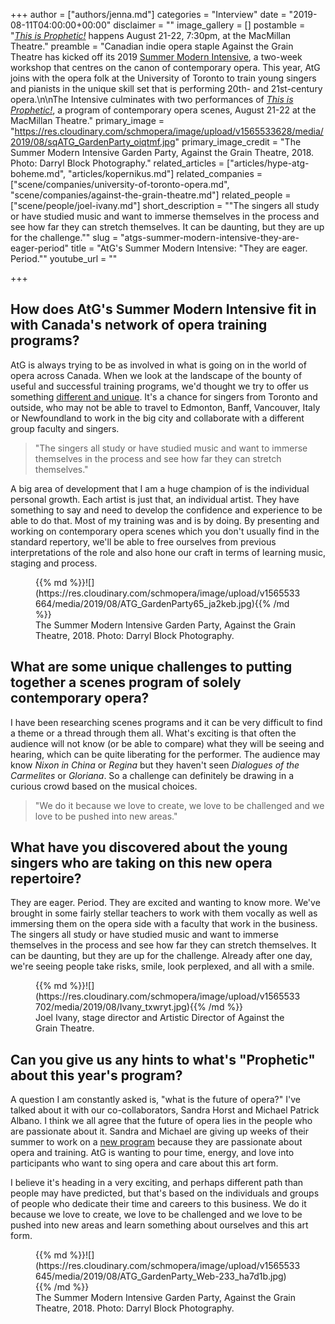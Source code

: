 +++
author = ["authors/jenna.md"]
categories = "Interview"
date = "2019-08-11T04:00:00+00:00"
disclaimer = ""
image_gallery = []
postamble = "[_This is Prophetic!_](http://againstthegraintheatre.com/prophetic/) happens August 21-22, 7:30pm, at the MacMillan Theatre."
preamble = "Canadian indie opera staple Against the Grain Theatre has kicked off its 2019 [Summer Modern Intensive](http://againstthegraintheatre.com/prophetic/), a two-week workshop that centres on the canon of contemporary opera. This year, AtG joins with the opera folk at the University of Toronto to train young singers and pianists in the unique skill set that is performing 20th- and 21st-century opera.\n\nThe Intensive culminates with two performances of [_This is Prophetic!_](http://againstthegraintheatre.com/prophetic/), a program of contemporary opera scenes, August 21-22 at the MacMillan Theatre."
primary_image = "https://res.cloudinary.com/schmopera/image/upload/v1565533628/media/2019/08/sqATG_GardenParty_oiqtmf.jpg"
primary_image_credit = "The Summer Modern Intensive Garden Party, Against the Grain Theatre, 2018. Photo: Darryl Block Photography."
related_articles = ["articles/hype-atg-boheme.md", "articles/kopernikus.md"]
related_companies = ["scene/companies/university-of-toronto-opera.md", "scene/companies/against-the-grain-theatre.md"]
related_people = ["scene/people/joel-ivany.md"]
short_description = "\"The singers all study or have studied music and want to immerse themselves in the process and see how far they can stretch themselves.  It can be daunting, but they are up for the challenge.\""
slug = "atgs-summer-modern-intensive-they-are-eager-period"
title = "AtG's Summer Modern Intensive: \"They are eager. Period.\""
youtube_url = ""

+++
## How does AtG's Summer Modern Intensive fit in with Canada's network of opera training programs?

AtG is always trying to be as involved in what is going on in the world of opera across Canada.  When we look at the landscape of the bounty of useful and successful training programs, we'd thought we try to offer us something [different and unique](http://againstthegraintheatre.com/prophetic/).  It's a chance for singers from Toronto and outside, who may not be able to travel to Edmonton, Banff, Vancouver, Italy or Newfoundland to work in the big city and collaborate with a different group faculty and singers.

>"The singers all study or have studied music and want to immerse themselves in the process and see how far they can stretch themselves."

A big area of development that I am a huge champion of is the individual personal growth.  Each artist is just that, an individual artist.  They have something to say and need to develop the confidence and experience to be able to do that.  Most of my training was and is by doing.  By presenting and working on contemporary opera scenes which you don't usually find in the standard repertory, we'll be able to free ourselves from previous interpretations of the role and also hone our craft in terms of learning music, staging and process.

<figure data-type="image">{{% md %}}![](https://res.cloudinary.com/schmopera/image/upload/v1565533664/media/2019/08/ATG_GardenParty65_ja2keb.jpg){{% /md %}}

<figcaption>The Summer Modern Intensive Garden Party, Against the Grain Theatre, 2018. Photo: Darryl Block Photography.</figcaption>

</figure>

## What are some unique challenges to putting together a scenes program of solely contemporary opera?

I have been researching scenes programs and it can be very difficult to find a theme or a thread through them all.  What's exciting is that often the audience will not know (or be able to compare) what they will be seeing and hearing, which can be quite liberating for the performer.  The audience may know _Nixon in China_ or _Regina_ but they haven't seen _Dialogues of the Carmelites_ or _Gloriana_.  So a challenge can definitely be drawing in a curious crowd based on the musical choices.

>"We do it because we love to create, we love to be challenged and we love to be pushed into new areas."

## What have you discovered about the young singers who are taking on this new opera repertoire?

They are eager.  Period.  They are excited and wanting to know more.  We've brought in some fairly stellar teachers to work with them vocally as well as immersing them on the opera side with a faculty that work in the business.  The singers all study or have studied music and want to immerse themselves in the process and see how far they can stretch themselves.  It can be daunting, but they are up for the challenge.  Already after one day, we're seeing people take risks, smile, look perplexed, and all with a smile.

<figure data-type="image">{{% md %}}![](https://res.cloudinary.com/schmopera/image/upload/v1565533702/media/2019/08/Ivany_txwryt.jpg){{% /md %}}

<figcaption>Joel Ivany, stage director and Artistic Director of Against the Grain Theatre.</figcaption>

</figure>

## Can you give us any hints to what's "Prophetic" about this year's program?

A question I am constantly asked is, "what is the future of opera?"  I've talked about it with our co-collaborators, Sandra Horst and Michael Patrick Albano.  I think we all agree that the future of opera lies in the people who are passionate about it.  Sandra and Michael are giving up weeks of their summer to work on a [new program](http://againstthegraintheatre.com/prophetic/) because they are passionate about opera and training.  AtG is wanting to pour time, energy, and love into participants who want to sing opera and care about this art form.  

I believe it's heading in a very exciting, and perhaps different path than people may have predicted, but that's based on the individuals and groups of people who dedicate their time and careers to this business.  We do it because we love to create, we love to be challenged and we love to be pushed into new areas and learn something about ourselves and this art form.

<figure data-type="image">{{% md %}}![](https://res.cloudinary.com/schmopera/image/upload/v1565533645/media/2019/08/ATG_GardenParty_Web-233_ha7d1b.jpg){{% /md %}}

<figcaption>The Summer Modern Intensive Garden Party, Against the Grain Theatre, 2018. Photo: Darryl Block Photography.</figcaption>

</figure>